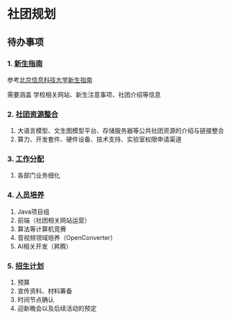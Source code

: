 # 社团规划

## 待办事项

### 1. [新生指南](./doc/freshmenGuide/freshmenGuide.md)

参考[北京信息科技大学新生指南](https://github.com/840119580/myblog-source)

需要涵盖 学校相关网站、新生注意事项、社团介绍等信息

### 2. [社团资源整合](./doc/integrationOfClubResources/integrationOfClubResources.md)

1. 大语言模型、文生图模型平台、存储服务器等公共社团资源的介绍与链接整合
2. 算力、开发套件、硬件设备、技术支持、实验室权限申请渠道

### 3. [工作分配](./doc/workAllction/workAllocation.md)

1. 各部门业务细化

### 4. [人员培养](./doc/personalDevelopment/personalDevelopment.md)

1. Java项目组
2. 前端（社团相关网站运营）
3. 算法等计算机竞赛
4. 音视频领域培养（OpenConverter）
5. AI相关开发（昇腾）

### 5. [招生计划](./doc/enrollmentPlan.md)

1. 预算
2. 宣传资料、材料筹备
3. 时间节点确认
4. 迎新晚会以及后续活动的预定